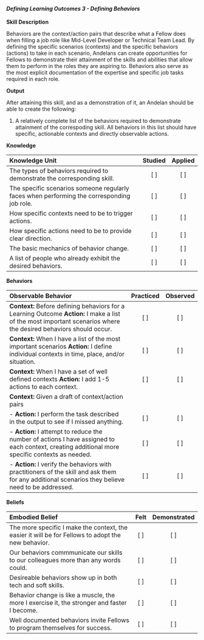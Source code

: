 #### _Defining Learning Outcomes 3 - Defining Behaviors_

**Skill Description**

Behaviors are the context/action pairs that describe what a Fellow does when filling a job role like Mid-Level Developer or Technical Team Lead. By defining the specific scenarios (contexts) and the specific behaviors (actions) to take in each scenario, Andelans can create opportunities for Fellows to demonstrate their attainment of the skills and abilities that allow them to perform in the roles they are aspiring to. Behaviors also serve as the most explicit documentation of the expertise and specific job tasks required in each role. 

**Output**

After attaining this skill, and as a demonstration of it, an Andelan should be able to create the following:

1. A relatively complete list of the behaviors required to demonstrate attainment of the correspoding skill. All behaviors in this list should have specific, actionable contexts and directly observable actions. 

**Knowledge**


| Knowledge Unit   |      Studied      | Applied |
|:-------------|:------------------:|:--------:|
| The types of behaviors required to demonstrate the corresponding skill. | [ ] | [ ]  |
| The specific scenarios someone regularly faces when performing the corresponding job role. | [ ] | [ ]  |
| How specific contexts need to be to trigger actions.     | [ ] | [ ]  |
| How specific actions need to be to provide clear direction.     | [ ] | [ ]  |
| The basic mechanics of behavior change.    | [ ] | [ ]  |
| A list of people who already exhibit the desired behaviors.    | [ ] | [ ]  |


**Behaviors**

| Observable Behavior   |      Practiced      | Observed |
|:-------------|:------------------:|:--------:|
| **Context:** Before defining behaviors for a Learning Outcome **Action:** I make a list of the most important scenarios where the desired behaviors should occur. | [ ] | [ ]  |
| **Context:** When I have a list of the most important scenarios  **Action:** I define individual contexts in time, place, and/or situation.  |   [ ]   |   [ ]  |
| **Context:** When I have a set of well defined contexts  **Action:** I add 1-5 actions to each context. | [ ] |    [ ] |
| **Context:** Given a draft of context/action pairs |  |     |
| - **Action:** I perform the task described in the output to see if I missed anything. | [ ] |    [ ] |
| - **Action:** I attempt to reduce the number of actions I have assigned to each context, creating additional more specific contexts as needed. | [ ] |    [ ] |
| - **Action:** I verify the behaviors with practitioners of the skill and ask them for any additional scenarios they believe need to be addressed. | [ ] |    [ ] |


**Beliefs**


| Embodied Belief   |      Felt      | Demonstrated |
|:-------------|:------------------:|:--------:|
| The more specific I make the context, the easier it will be for Fellows to adopt the new behavior. | [ ] | [ ]  |
| Our behaviors commmunicate our skills to our colleagues more than any words could.  | [ ] | [ ]  |
| Desireable behaviors show up in both tech and soft skills.  | [ ] | [ ]  |
| Behavior change is like a muscle, the more I exercise it, the stronger and faster I become.  | [ ] | [ ]  |
| Well documented behaviors invite Fellows to program themselves for success.  | [ ] | [ ]  |



